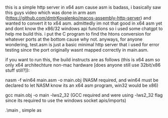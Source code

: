 this is a simple http server in x64 asm cause asm is badass, i basically saw this guys video which was done in arm asm (https://github.com/dmtrKovalenko/macos-assembly-http-server) and wanted to convert it to x64 asm.
admittedly im not that good in x64 asm yet and dont know the x86/32 windows api functions so i used some chatgpt to help me build this. i put the C program to find the htons conversion for whatever ports at the bottom cause why not.
anyways, for anyone wondering, test.asm is just a basic minimal http server that i used for error testing since the port originally wasnt mapped correctly in main.asm.

if you want to run this, the build instructs are as follows (this is x64 asm so only x64 architechture non-mac hardware [does anyone still use 32bit/x86 stuff still?]):

nasm -f win64 main.asm -o main.obj (NASM required, and win64 must be declared to let NASM know its an x64 asm program, win32 would be x86)

gcc main.obj -o main -lws2_32 (GCC required and were using -lws2_32 flag since its required to use the windows socket apis/imports)

.\main , simple as
